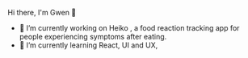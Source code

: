 Hi there, I'm Gwen 👋

- 🔭 I’m currently working on Heiko , a food reaction tracking app for people experiencing symptoms after eating.
- 🌱 I’m currently learning React, UI and UX, 

